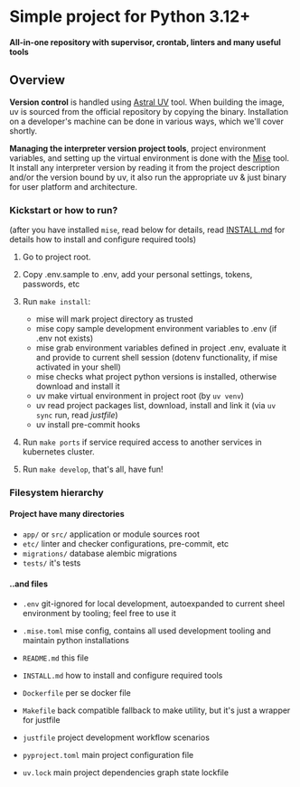 # Simple project for Python 3.12+

#### All-in-one repository with supervisor, crontab, linters and many useful tools

## Overview

**Version control** is handled using [Astral UV](https://docs.astral.sh/uv/getting-started/installation/#standalone-installer) tool. When building the image, uv is sourced from the official repository by copying the binary. Installation on a developer's machine can be done in various ways, which we'll cover shortly.

**Managing the interpreter version project tools**, project environment variables, and setting up the virtual environment is done with the [Mise](https://mise.jdx.dev/installing-mise.html) tool. It install any interpreter version by reading it from the project description and/or the version bound by uv, it also run the appropriate uv & just binary for user platform and architecture.

### Kickstart or how to run?

(after you have installed `mise`, read below for details, read [INSTALL.md](./INSTALL.md) for details how to install and configure required tools)

1. Go to project root.
2. Copy .env.sample to .env, add your personal settings, tokens, passwords, etc
3. Run `make install`:

    - mise will mark project directory as trusted
    - mise copy sample development environment variables to .env (if .env not exists)
    - mise grab environment variables defined in project .env, evaluate it and provide to current shell session (dotenv functionality, if mise activated in your shell)
    - mise checks what project python versions is installed, otherwise download and install it
    - uv make virtual environment in project root (by `uv venv`)
    - uv read project packages list, download, install and link it (via `uv sync` run, read _justfile_)
    - uv install pre-commit hooks

4. Run `make ports` if service required access to another services in kubernetes cluster.

5. Run `make develop`, that's all, have fun!

### Filesystem hierarchy

#### Project have many directories

- `app/` or `src/` application or module sources root
- `etc/` linter and checker configurations, pre-commit, etc
- `migrations/` database alembic migrations
- `tests/` it's tests

#### ..and files

- `.env` git-ignored for local development, autoexpanded to current sheel environment by tooling; feel free to use it
- `.mise.toml` mise config, contains all used development tooling and maintain python installations

- `README.md` this file
- `INSTALL.md` how to install and configure required tools

- `Dockerfile` per se docker file
- `Makefile` back compatible fallback to make utility, but it's just a wrapper for justfile
- `justfile` project development workflow scenarios

- `pyproject.toml` main project configuration file
- `uv.lock` main project dependencies graph state lockfile
